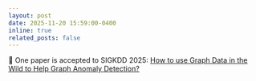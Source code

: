 ```yaml
---
layout: post
date: 2025-11-20 15:59:00-0400
inline: true
related_posts: false
---
```


🎉 One paper is accepted to SIGKDD 2025: [How to use Graph Data in the Wild to Help Graph Anomaly Detection?](http://yangy.org/works/gnn/KDD25_Wild.pdf)
